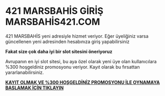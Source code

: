 # 421 MARSBAHİS GİRİŞ MARSBAHİS421.COM

421 MARSBAHİS yeni adresiyle hizmet veriyor. Eğer üyeliğiniz varsa güncellenen yeni adresinden hesabınıza giriş yapabilirsiniz

**Fakat size çok daha iyi bir slot sitesini öneriyoruz**

Avrupanın en iyi slot sitesi, bu aya özel olarak yeni üye olan kullanıcılara %300 hoşgeldiniz promosyonu veriyor. Kayıt olarak bu fırsattan yararlanabilirsiniz.

[**KAYIT OLMAK VE %300 HOŞGELDİNİZ PROMOSYONU İLE OYNAMAYA BAŞLAMAK İÇİN TIKLAYIN**](http://gx72.2.vu/422mars)
